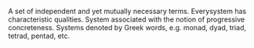 A set of independent and yet mutually necessary terms. Everysystem has characteristic qualities. System associated with the notion of progressive concreteness. Systems denoted by Greek words, e.g. monad, dyad, triad, tetrad, pentad, etc.